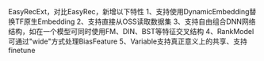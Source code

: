 EasyRecExt，对比EasyRec，新增以下特性
1、支持使用DynamicEmbedding替换TF原生Embedding
2、支持直接从OSS读取数据集
3、支持自由组合DNN网络结构，如在一个模型可同时使用FM、DIN、BST等特征交叉结构
4、RankModel可通过"wide"方式处理BiasFeature
5、Variable支持真正意义上的共享、支持finetune